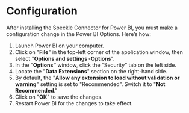 # Configuration

After installing the Speckle Connector for Power BI, you must make a configuration change in the Power BI Options. Here’s how:

<!-- <video autoplay muted loop>
  <source src=".\img-powerbi\2-configuration.mp4" type="video/mp4">
  Your browser does not support the video tag.
</video> -->

1. Launch Power BI on your computer.
2. Click on "**File**" in the top-left corner of the application window, then select "**Options and settings**>**Options**".
3. In the “**Options”** window, click the “Security” tab on the left side.
4. Locate the "**Data Extensions**" section on the right-hand side.
5. By default, the "**Allow any extension to load without validation or warning**" setting is set to "Recommended". Switch it to "**Not Recommended**."
6. Click on "**OK**" to save the changes.
7. Restart Power BI for the changes to take effect.
